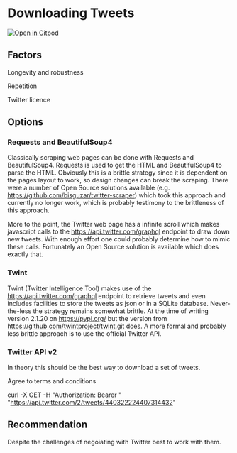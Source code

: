 # Downloading Tweets

[![Open in Gitpod](https://gitpod.io/button/open-in-gitpod.svg)](https://gitpod.io/#https://github.com/joejcollins/lieutenant-green)

## Factors

Longevity and robustness

Repetition

Twitter licence

## Options

### Requests and BeautifulSoup4

Classically scraping web pages can be done with Requests and BeautifulSoup4.  Requests is used to get the HTML and BeautifulSoup4 to parse the HTML.  Obviously this is a brittle strategy since it is dependent on the pages layout to work, so design changes can break the scraping.  There were a number of Open Source solutions available (e.g. https://github.com/bisguzar/twitter-scraper) which took this approach and currently no longer work, which is probably testimony to the brittleness of this approach.

More to the point, the Twitter web page has a infinite scroll which makes javascript calls to the https://api.twitter.com/graphql endpoint to draw down new tweets.  With enough effort one could probably determine how to mimic these calls.  Fortunately an Open Source solution is available which does exactly that.

### Twint

Twint (Twitter Intelligence Tool) makes use of the https://api.twitter.com/graphql endpoint to retrieve tweets and even includes facilities to store the tweets as json or in a SQLite database.  Never-the-less the strategy remains somewhat brittle.  At the time of writing version 2.1.20 on https://pypi.org/ but the version from https://github.com/twintproject/twint.git does.  A more formal and probably less brittle approach is to use the official Twitter API.

### Twitter API v2

In theory this should be the best way to download a set of tweets.


Agree to terms and conditions

curl -X GET -H "Authorization: Bearer <BEARER TOKEN>" "https://api.twitter.com/2/tweets/440322224407314432"


## Recommendation

Despite the challenges of negoiating with Twitter best to work with them.

